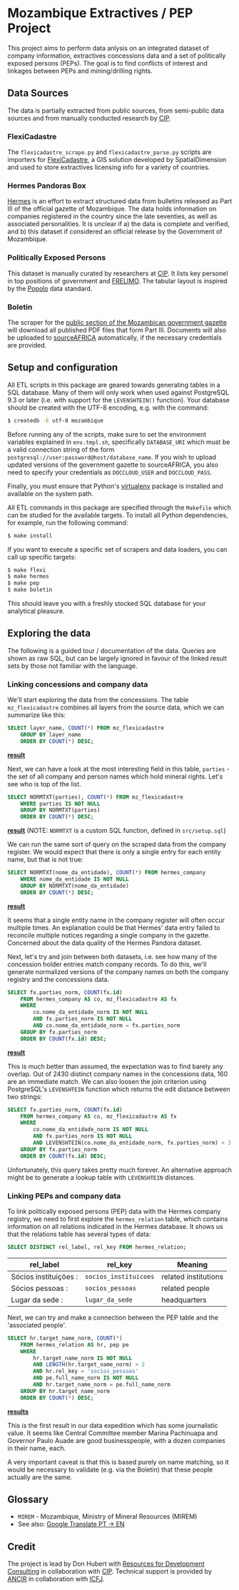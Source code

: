 # Mozambique Extractives / PEP Project

This project aims to perform data anlysis on an integrated dataset of company information, extractives concessions data and a set of politically exposed persons (PEPs). The goal is to find conflicts of interest and linkages between PEPs and mining/drilling rights. 

## Data Sources

The data is partially extracted from public sources, from semi-public data sources and from manually conducted research by [CIP](http://www.cip.org.mz/).

### FlexiCadastre

The ``flexicadastre_scrape.py`` and ``flexicadastre_parse.py`` scripts are importers for [FlexiCadastre](http://www.spatialdimension.com/Map-Portals), a GIS solution developed by SpatialDimension and used to store extractives licensing info for a variety of countries. 

### Hermes Pandoras Box

[Hermes](http://hermes.panbox.co.mz/) is an effort to extract structured data from bulletins released as Part III of the official gazette of Mozambique. The data holds information on companies registered in the country since the late seventies, as well as associated personalities. It is unclear if a) the data is complete and verified, and b) this dataset if considered an official release by the Government of Mozambique.

### Politically Exposed Persons

This dataset is manually curated by researchers at [CIP](http://www.cip.org.mz/). It lists key personel in top positions of government and [FRELIMO](https://en.wikipedia.org/wiki/FRELIMO). The tabular layout is inspired by the [Popolo](http://www.popoloproject.com/) data standard.

### Boletin

The scraper for the [public section of the Mozambican government gazette](http://www.portaldogoverno.gov.mz/Legisla/boletinRep/) will download all published PDF files that form Part III. Documents will also be uploaded to [sourceAFRICA](https://sourceafrica.net/) automatically, if the necessary credentials are provided. 

## Setup and configuration

All ETL scripts in this package are geared towards generating tables in a SQL database. Many of them will only work when used against PostgreSQL 9.3 or later (i.e. with support for the ``LEVENSHTEIN()`` function). Your database should be created with the UTF-8 encoding, e.g. with the command:

```bash
$ createdb -E utf-8 mozambique
```

Before running any of the scripts, make sure to set the environment variables explained in ``env.tmpl.sh``, specifically ``DATABASE_URI`` which must be a valid connection string of the form ``postgresql://user:password@host/database_name``. If you wish to upload updated versions of the government gazette to sourceAFRICA, you also need to specify your credentials as ``DOCCLOUD_USER`` and ``DOCCLOUD_PASS``.

Finally, you must ensure that Python's [virtualenv](https://virtualenv.pypa.io/en/latest/) package is installed and available on the system path.

All ETL commands in this package are specified through the ``Makefile`` which can be studied for the available targets. To install all Python dependencies, for example, run the following command:

```bash
$ make install
```

If you want to execute a specific set of scrapers and data loaders, you can call up specific targets:

```bash
$ make flexi
$ make hermes
$ make pep
$ make boletin
```

This should leave you with a freshly stocked SQL database for your analytical pleasure.

## Exploring the data

The following is a guided tour / documentation of the data. Queries are shown as raw SQL, but can be largely ignored in favour of the linked result sets by those not familiar with the language.

### Linking concessions and company data

We'll start exploring the data from the concessions. The table ``mz_flexicadastre`` combines all layers from the source data, which we can summarize like this: 

```sql
SELECT layer_name, COUNT(*) FROM mz_flexicadastre
    GROUP BY layer_name
    ORDER BY COUNT(*) DESC;
```
**[result](http://databin.pudo.org/t/d1be77)**

Next, we can have a look at the most interesting field in this table, ``parties`` - the set of all company and person names which hold mineral rights. Let's see who is top of the list.

```sql
SELECT NORMTXT(parties), COUNT(*) FROM mz_flexicadastre
    WHERE parties IS NOT NULL
    GROUP BY NORMTXT(parties)
    ORDER BY COUNT(*) DESC;
```
**[result](http://databin.pudo.org/t/c859c4)** (NOTE: ``NORMTXT`` is a custom SQL function, defined in ``src/setup.sql``)

We can run the same sort of query on the scraped data from the company register. We would expect that there is only a single entry for each entity name, but that is not true:

```sql
SELECT NORMTXT(nome_da_entidade), COUNT(*) FROM hermes_company
    WHERE nome_da_entidade IS NOT NULL
    GROUP BY NORMTXT(nome_da_entidade)
    ORDER BY COUNT(*) DESC;
```
**[result](http://databin.pudo.org/t/d08f83)**

It seems that a single entity name in the company register will often occur multiple times. An explanation could be that Hermes' data entry failed to reconcile multiple notices regarding a single company in the gazette. Concerned about the data quality of the Hermes Pandora dataset.

Next, let's try and join between both datasets, i.e. see how many of the concession holder entries match company records. To do this, we'll generate normalized versions of the company names on both the company registry and the concessions data.

```sql
SELECT fx.parties_norm, COUNT(fx.id)
    FROM hermes_company AS co, mz_flexicadastre AS fx
    WHERE
        co.nome_da_entidade_norm IS NOT NULL
        AND fx.parties_norm IS NOT NULL
        AND co.nome_da_entidade_norm = fx.parties_norm
    GROUP BY fx.parties_norm
    ORDER BY COUNT(fx.id) DESC;
```
**[result](http://databin.pudo.org/t/d1f3b6)**

This is much better than assumed, the expectation was to find barely any overlap. Out of 2430 distinct company names in the concessions data, 160 are an immediate match. We can also loosen the join criterion using PostgreSQL's ``LEVENSHTEIN`` function which returns the edit distance between two strings:

```sql
SELECT fx.parties_norm, COUNT(fx.id)
    FROM hermes_company AS co, mz_flexicadastre AS fx
    WHERE
        co.nome_da_entidade_norm IS NOT NULL
        AND fx.parties_norm IS NOT NULL
        AND LEVENSHTEIN(co.nome_da_entidade_norm, fx.parties_norm) < 3
    GROUP BY fx.parties_norm
    ORDER BY COUNT(fx.id) DESC;
```

Unfortunately, this query takes pretty much forever. An alternative approach might be to generate a lookup table with ``LEVENSHTEIN`` distances.

### Linking PEPs and company data

To link politically exposed persons (PEP) data with the Hermes company registry, we need to first explore the ``hermes_relation`` table, which contains information on all relations indicated in the Hermes database. It shows us that the relations table has several types of data:

```sql
SELECT DISTINCT rel_label, rel_key FROM hermes_relation;
```
 rel_label             | rel_key                  | Meaning
 --------------------- | ------------------------ | -------------
 Sócios instituições : | ``socios_instituicoes``  | related institutions
 Sócios pessoas :      | ``socios_pessoas``       | related people
 Lugar da sede :       | ``lugar_da_sede``        | headquarters
 
Next, we can try and make a connection between the PEP table and the 'associated people'.

```sql
SELECT hr.target_name_norm, COUNT(*)
    FROM hermes_relation AS hr, pep pe
    WHERE
        hr.target_name_norm IS NOT NULL
        AND LENGTH(hr.target_name_norm) > 2
        AND hr.rel_key = 'socios_pessoas'
        AND pe.full_name_norm IS NOT NULL
        AND hr.target_name_norm = pe.full_name_norm
    GROUP BY hr.target_name_norm
    ORDER BY COUNT(*) DESC;
```
**[results](http://databin.pudo.org/t/13d779)**

This is the first result in our data expedition which has some journalistic value. It seems like Central Committee member Marina Pachinuapa and Governor Paulo Auade are good businesspeople, with a dozen companies in their name, each.

A very important caveat is that this is based purely on name matching, so it would be necessary to validate (e.g. via the Boletin) that these people actually are the same.


## Glossary

* ``MIREM`` - Mozambique, Ministry of Mineral Resources (MIREM)
* See also: [Google Translate PT -> EN](https://translate.google.com/#pt/en/todas%20licencas%20extinto)

## Credit

The project is lead by Don Hubert with [Resources for Development Consulting](http://www.res4dev.com/) in collaboration with [CIP](http://www.cip.org.mz/). Technical support is provided by [ANCIR](http://investigativecenters.org/) in collaboration with [ICFJ](http://icfj.org/).
